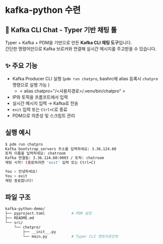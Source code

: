 # kafka-python 수련
## 📨 Kafka CLI Chat - Typer 기반 채팅 툴

Typer + Kafka + PDM을 기반으로 만든 **Kafka CLI 채팅 도구**입니다.  
간단한 명령어만으로 Kafka 브로커와 연결해 실시간 메시지를 주고받을 수 있습니다.

## ✨ 주요 기능
- Kafka Producer CLI 실행 (`pdm run chatpro`, bashrc에 alias 등록시 `chatpro` 명령으로 실행 가능 )
  - < alias chatpro="/<사용자경로>/.venv/bin/chatpro" > 
- IP와 토픽을 프롬프트에서 입력
- 실시간 메시지 입력 → Kafka로 전송
- `exit` 입력 또는 `Ctrl+C`로 종료
- PDM으로 의존성 및 스크립트 관리

## 실행 예시
```bash
$ pdm run chatpro
Kafka bootstrap_servers 주소를 입력하세요: 3.36.124.60
토픽 이름을 입력하세요: chatroom
Kafka 연결됨: 3.36.124.60:9093 / 토픽: chatroom
채팅 시작! (종료하려면 'exit' 입력 또는 Ctrl+C)

You > 안녕하세요!
You > exit
채팅 종료합니다!
```

## 파일 구조
```bash
kafka-python-demo/
├── pyproject.toml            # PDM 설정
├── README.md
└── src/
    └── chatpro/
        ├── __init__.py
        └── main.py           # Typer CLI 엔트리포인트
```

